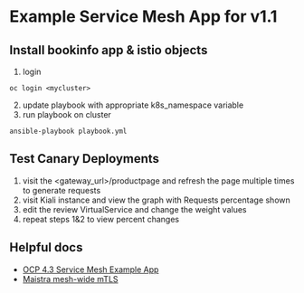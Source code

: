 # Example Service Mesh App for v1.1

## Install bookinfo app & istio objects
1. login
```
oc login <mycluster>
```
2. update playbook with appropriate k8s_namespace variable
3. run playbook on cluster
```
ansible-playbook playbook.yml
```

## Test Canary Deployments
1. visit the <gateway_url>/productpage and refresh the page multiple times to generate requests
2. visit Kiali instance and view the graph with Requests percentage shown
3. edit the review VirtualService and change the weight values
4. repeat steps 1&2 to view percent changes

## Helpful docs
- [OCP 4.3 Service Mesh Example App](https://docs.openshift.com/container-platform/4.3/service_mesh/service_mesh_day_two/ossm-example-bookinfo.html)
- [Maistra mesh-wide mTLS](https://maistra.io/docs/examples/mesh-wide_mtls/)
